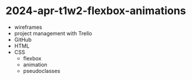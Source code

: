 # 2024-apr-t1w2-flexbox-animations
- wireframes
- project management with Trello
- GitHub
- HTML
- CSS
    - flexbox
    - animation
    - pseudoclasses